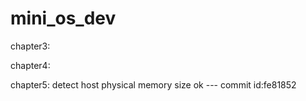 # mini_os_dev

chapter3:
	
chapter4:

chapter5:
	detect host physical memory size ok --- commit id:fe81852